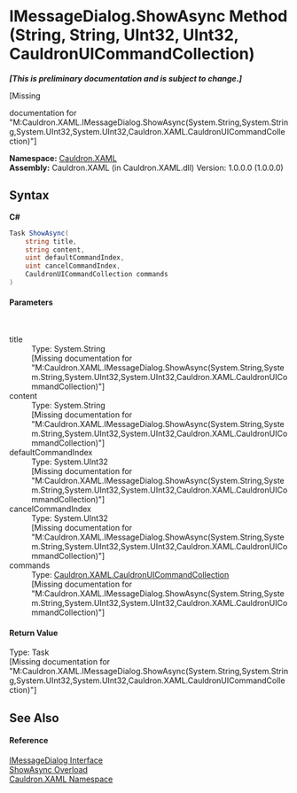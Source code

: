 # IMessageDialog.ShowAsync Method (String, String, UInt32, UInt32, CauldronUICommandCollection)
 _**\[This is preliminary documentation and is subject to change.\]**_

\[Missing <summary> documentation for "M:Cauldron.XAML.IMessageDialog.ShowAsync(System.String,System.String,System.UInt32,System.UInt32,Cauldron.XAML.CauldronUICommandCollection)"\]

**Namespace:**&nbsp;<a href="N_Cauldron_XAML">Cauldron.XAML</a><br />**Assembly:**&nbsp;Cauldron.XAML (in Cauldron.XAML.dll) Version: 1.0.0.0 (1.0.0.0)

## Syntax

**C#**<br />
``` C#
Task ShowAsync(
	string title,
	string content,
	uint defaultCommandIndex,
	uint cancelCommandIndex,
	CauldronUICommandCollection commands
)
```


#### Parameters
&nbsp;<dl><dt>title</dt><dd>Type: System.String<br />\[Missing <param name="title"/> documentation for "M:Cauldron.XAML.IMessageDialog.ShowAsync(System.String,System.String,System.UInt32,System.UInt32,Cauldron.XAML.CauldronUICommandCollection)"\]</dd><dt>content</dt><dd>Type: System.String<br />\[Missing <param name="content"/> documentation for "M:Cauldron.XAML.IMessageDialog.ShowAsync(System.String,System.String,System.UInt32,System.UInt32,Cauldron.XAML.CauldronUICommandCollection)"\]</dd><dt>defaultCommandIndex</dt><dd>Type: System.UInt32<br />\[Missing <param name="defaultCommandIndex"/> documentation for "M:Cauldron.XAML.IMessageDialog.ShowAsync(System.String,System.String,System.UInt32,System.UInt32,Cauldron.XAML.CauldronUICommandCollection)"\]</dd><dt>cancelCommandIndex</dt><dd>Type: System.UInt32<br />\[Missing <param name="cancelCommandIndex"/> documentation for "M:Cauldron.XAML.IMessageDialog.ShowAsync(System.String,System.String,System.UInt32,System.UInt32,Cauldron.XAML.CauldronUICommandCollection)"\]</dd><dt>commands</dt><dd>Type: <a href="T_Cauldron_XAML_CauldronUICommandCollection">Cauldron.XAML.CauldronUICommandCollection</a><br />\[Missing <param name="commands"/> documentation for "M:Cauldron.XAML.IMessageDialog.ShowAsync(System.String,System.String,System.UInt32,System.UInt32,Cauldron.XAML.CauldronUICommandCollection)"\]</dd></dl>

#### Return Value
Type: Task<br />\[Missing <returns> documentation for "M:Cauldron.XAML.IMessageDialog.ShowAsync(System.String,System.String,System.UInt32,System.UInt32,Cauldron.XAML.CauldronUICommandCollection)"\]

## See Also


#### Reference
<a href="T_Cauldron_XAML_IMessageDialog">IMessageDialog Interface</a><br /><a href="Overload_Cauldron_XAML_IMessageDialog_ShowAsync">ShowAsync Overload</a><br /><a href="N_Cauldron_XAML">Cauldron.XAML Namespace</a><br />